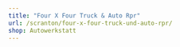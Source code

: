 ```yaml
---
title: "Four X Four Truck & Auto Rpr"
url: /scranton/four-x-four-truck-und-auto-rpr/
shop: Autowerkstatt
---
```

